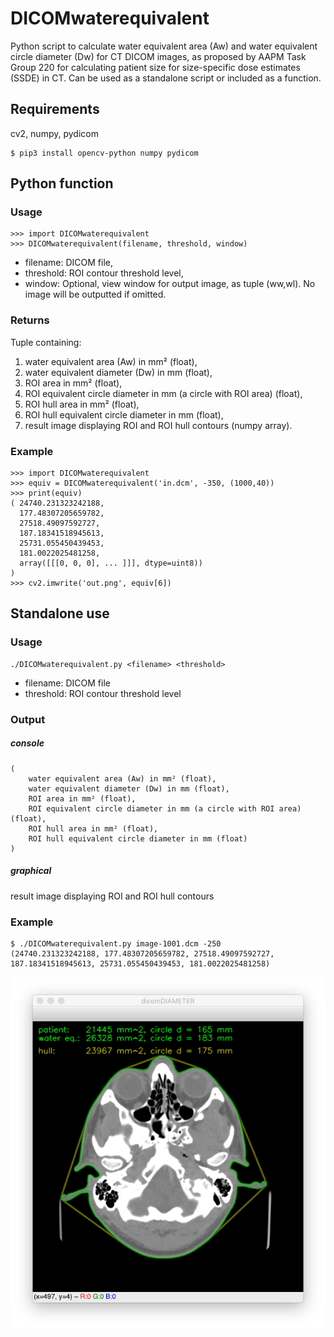 # DICOMwaterequivalent
Python script to calculate water equivalent area (Aw) and water equivalent circle diameter (Dw) for CT DICOM images, as proposed by AAPM Task Group 220 for calculating patient size for size-specific dose estimates (SSDE) in CT. Can be used as a standalone script or included as a function.

## Requirements
cv2, numpy, pydicom

    $ pip3 install opencv-python numpy pydicom

## Python function
### Usage

    >>> import DICOMwaterequivalent
    >>> DICOMwaterequivalent(filename, threshold, window)

* filename:  DICOM file,
* threshold: ROI contour threshold level,
* window:    Optional, view window for output image, as tuple (ww,wl). No image will be outputted if omitted.

### Returns
Tuple containing:
1.  water equivalent area (Aw) in mm² (float),
2.  water equivalent diameter (Dw) in mm (float),
3.  ROI area in mm² (float),
4.  ROI equivalent circle diameter in mm (a circle with ROI area) (float),
5.  ROI hull area in mm² (float),
6.  ROI hull equivalent circle diameter in mm (float),
7.  result image displaying ROI and ROI hull contours (numpy array).

### Example

    >>> import DICOMwaterequivalent
    >>> equiv = DICOMwaterequivalent('in.dcm', -350, (1000,40))
    >>> print(equiv)
    ( 24740.231323242188, 
      177.48307205659782, 
      27518.49097592727,
      187.18341518945613,
      25731.055450439453,
      181.0022025481258,
      array([[[0, 0, 0], ... ]]], dtype=uint8))
    )
    >>> cv2.imwrite('out.png', equiv[6])

## Standalone use
### Usage

    ./DICOMwaterequivalent.py <filename> <threshold>

* filename:  DICOM file
* threshold: ROI contour threshold level

### Output
##### console
```
(
	water equivalent area (Aw) in mm² (float),
	water equivalent diameter (Dw) in mm (float),
	ROI area in mm² (float),
	ROI equivalent circle diameter in mm (a circle with ROI area) (float),
	ROI hull area in mm² (float),
	ROI hull equivalent circle diameter in mm (float)
)
```

##### graphical
result image displaying ROI and ROI hull contours

### Example

    $ ./DICOMwaterequivalent.py image-1001.dcm -250
    (24740.231323242188, 177.48307205659782, 27518.49097592727, 187.18341518945613, 25731.055450439453, 181.0022025481258)
<img align="left" src="screenshot.png" />
<br clear="all" />

